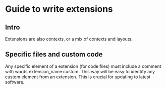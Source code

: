 Guide to write extensions
=========================

## Intro

Extensions are also contexts, or a mix of contexts and layouts.

## Specific files and custom code

Any specific element of a extension (for code files) must include a comment with words extension_name custom. This way will be easy to identify any custom element from an extension. This is crucial for updating to latest software.